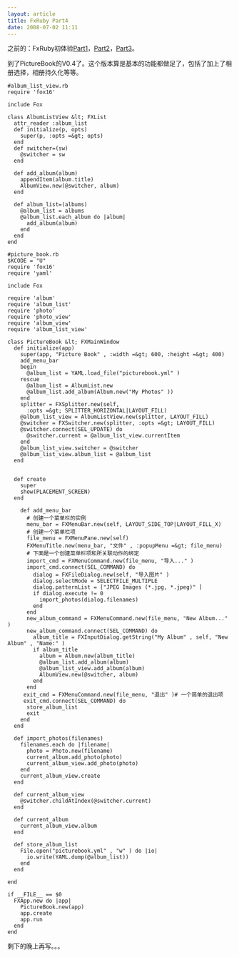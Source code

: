 ```yaml
---
layout: article
title: FxRuby Part4
date: 2008-07-02 11:11
---
```

之前的：FxRuby初体验<a href="http://redworld.blog.ubuntu.org.cn/2008/07/01/fxruby%e5%88%9d%e4%bd%93%e9%aa%8cpart1/">Part1</a>，<a href="http://redworld.blog.ubuntu.org.cn/2008/07/01/fxruby%e5%88%9d%e4%bd%93%e9%aa%8cpart2/">Part2</a>，<a href="http://redworld.blog.ubuntu.org.cn/2008/07/02/fxruby%e5%88%9d%e4%bd%93%e9%aa%8cpart3/">Part3</a>。

到了PictureBook的V0.4了。这个版本算是基本的功能都做足了，包括了加上了相册选择，相册持久化等等。

    #album_list_view.rb
    require 'fox16'

    include Fox

    class AlbumListView &lt; FXList
      attr_reader :album_list
      def initialize(p, opts)
        super(p, :opts =&gt; opts)
      end
      def switcher=(sw)
        @switcher = sw
      end

      def add_album(album)
        appendItem(album.title)
        AlbumView.new(@switcher, album)
      end

      def album_list=(albums)
        @album_list = albums
        @album_list.each_album do |album|
          add_album(album)
        end
      end
    end

    #picture_book.rb
    $KCODE = "U"
    require 'fox16'
    require 'yaml'

    include Fox

    require 'album'
    require 'album_list'
    require 'photo'
    require 'photo_view'
    require 'album_view'
    require 'album_list_view'

    class PictureBook &lt; FXMainWindow
      def initialize(app)
        super(app, "Picture Book" , :width =&gt; 600, :height =&gt; 400)
        add_menu_bar
        begin
          @album_list = YAML.load_file("picturebook.yml" )
        rescue
          @album_list = AlbumList.new
          @album_list.add_album(Album.new("My Photos" ))
        end
        splitter = FXSplitter.new(self,
          :opts =&gt; SPLITTER_HORIZONTAL|LAYOUT_FILL)
        @album_list_view = AlbumListView.new(splitter, LAYOUT_FILL)
        @switcher = FXSwitcher.new(splitter, :opts =&gt; LAYOUT_FILL)
        @switcher.connect(SEL_UPDATE) do
          @switcher.current = @album_list_view.currentItem
        end
        @album_list_view.switcher = @switcher
        @album_list_view.album_list = @album_list
      end


      def create
        super
        show(PLACEMENT_SCREEN)
      end

        def add_menu_bar
          # 创建一个菜单栏的实例
          menu_bar = FXMenuBar.new(self, LAYOUT_SIDE_TOP|LAYOUT_FILL_X)
          # 创建一个菜单栏项
          file_menu = FXMenuPane.new(self)
          FXMenuTitle.new(menu_bar, "文件" , :popupMenu =&gt; file_menu)
          # 下面是一个创建菜单栏项和所关联动作的绑定
          import_cmd = FXMenuCommand.new(file_menu, "导入..." )
          import_cmd.connect(SEL_COMMAND) do
            dialog = FXFileDialog.new(self, "导入图片" )
            dialog.selectMode = SELECTFILE_MULTIPLE
            dialog.patternList = ["JPEG Images (*.jpg, *.jpeg)" ]
            if dialog.execute != 0
              import_photos(dialog.filenames)
            end
          end
          new_album_command = FXMenuCommand.new(file_menu, "New Album..." )
          new_album_command.connect(SEL_COMMAND) do
            album_title = FXInputDialog.getString("My Album" , self, "New Album" , "Name:" )
            if album_title
              album = Album.new(album_title)
              @album_list.add_album(album)
              @album_list_view.add_album(album)
              AlbumView.new(@switcher, album)
            end
          end
         exit_cmd = FXMenuCommand.new(file_menu, "退出" )# 一个简单的退出项
         exit_cmd.connect(SEL_COMMAND) do
          store_album_list
          exit
        end
      end

      def import_photos(filenames)
        filenames.each do |filename|
          photo = Photo.new(filename)
          current_album.add_photo(photo)
          current_album_view.add_photo(photo)
        end
        current_album_view.create
      end

      def current_album_view
        @switcher.childAtIndex(@switcher.current)
      end

      def current_album
        current_album_view.album
      end

      def store_album_list
        File.open("picturebook.yml" , "w" ) do |io|
          io.write(YAML.dump(@album_list))
        end
      end

    end

    if __FILE__ == $0
      FXApp.new do |app|
        PictureBook.new(app)
        app.create
        app.run
      end
    end

剩下的晚上再写。。。

